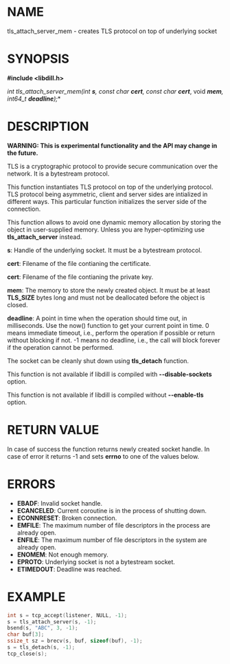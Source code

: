 # NAME

tls_attach_server_mem - creates TLS protocol on top of underlying socket

# SYNOPSIS

**#include &lt;libdill.h>**

**int tls_attach_server_mem(int **_s_**, const char* **_cert_**, const char* **_cert_**, void ***_mem_**, int64_t **_deadline_**);**

# DESCRIPTION

**WARNING: This is experimental functionality and the API may change in the future.**

TLS is a cryptographic protocol to provide secure communication over the network. It is a bytestream protocol.

This function instantiates TLS protocol on top of the underlying protocol. TLS protocol being asymmetric, client and server sides are intialized in different ways. This particular function initializes the server side of the connection.

This function allows to avoid one dynamic memory allocation by storing the object in user-supplied memory. Unless you are hyper-optimizing use **tls_attach_server** instead.

**s**: Handle of the underlying socket. It must be a bytestream protocol.

**cert**: Filename of the file contianing the certificate.

**cert**: Filename of the file contianing the private key.

**mem**: The memory to store the newly created object. It must be at least **TLS_SIZE** bytes long and must not be deallocated before the object is closed.

**deadline**: A point in time when the operation should time out, in milliseconds. Use the now() function to get your current point in time. 0 means immediate timeout, i.e., perform the operation if possible or return without blocking if not. -1 means no deadline, i.e., the call will block forever if the operation cannot be performed.


The socket can be cleanly shut down using **tls_detach** function.

This function is not available if libdill is compiled with **--disable-sockets** option.

This function is not available if libdill is compiled without **--enable-tls** option.

# RETURN VALUE

In case of success the function returns newly created socket handle. In case of error it returns -1 and sets **errno** to one of the values below.

# ERRORS

* **EBADF**: Invalid socket handle.
* **ECANCELED**: Current coroutine is in the process of shutting down.
* **ECONNRESET**: Broken connection.
* **EMFILE**: The maximum number of file descriptors in the process are already open.
* **ENFILE**: The maximum number of file descriptors in the system are already open.
* **ENOMEM**: Not enough memory.
* **EPROTO**: Underlying socket is not a bytestream socket.
* **ETIMEDOUT**: Deadline was reached.

# EXAMPLE

```c
int s = tcp_accept(listener, NULL, -1);
s = tls_attach_server(s, -1);
bsend(s, "ABC", 3, -1);
char buf[3];
ssize_t sz = brecv(s, buf, sizeof(buf), -1);
s = tls_detach(s, -1);
tcp_close(s);
```
